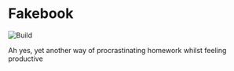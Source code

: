 # Fakebook

![Build](https://github.com/ElCholoGamer/fakebook/workflows/Build/badge.svg)

Ah yes, yet another way of procrastinating homework whilst feeling productive

